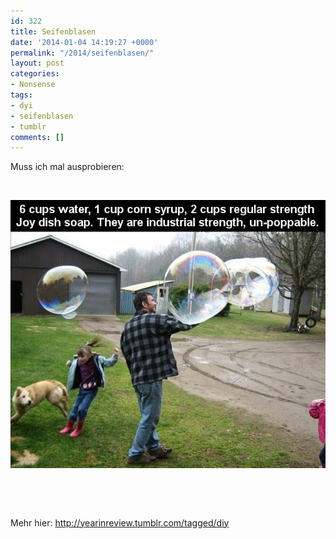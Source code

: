 ```yaml
---
id: 322
title: Seifenblasen
date: '2014-01-04 14:19:27 +0000'
permalink: "/2014/seifenblasen/"
layout: post
categories:
- Nonsense
tags:
- dyi
- seifenblasen
- tumblr
comments: []
---
```

Muss ich mal ausprobieren:

&nbsp;

[![dyi](/files/2014/01/dyi.jpg)](/files/2014/01/dyi.jpg)

&nbsp;

&nbsp;

Mehr hier:&nbsp;<http://yearinreview.tumblr.com/tagged/diy>